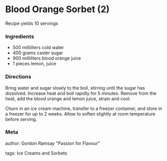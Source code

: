# Blood Orange Sorbet (2)

Recipe yields 10 servings 

### Ingredients
 * 500 milliliters cold water
 * 400 grams caster sugar
 * 900 milliliters blood orange juice
 * 1 pieces lemon, juice

### Directions

Bring water and sugar slowly to the boil, stirring until the sugar has dissolved.  Increase heat and boil rapidly for 5 minutes.  Remove from the heat, add the blood orange and lemon juice, strain and cool.

Churn in an ice cream machine, transfer to a freezer container, and store in a freezer for up to 2 weeks.  Allow to soften slightly at room temperature before serving.

### Meta
author: Gordon Ramsay "Passion for Flavour"

tags: Ice Creams and Sorbets


